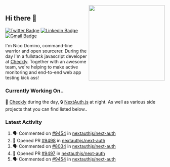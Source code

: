 <img align="right" src="https://user-images.githubusercontent.com/7415984/172472491-91b16eac-fa22-4ecf-92df-d687139fd1f9.gif" width="240" />

## Hi there 👋

[![Twitter Badge](https://img.shields.io/badge/-@ndom91-1ca0f1?style=flat-square&labelColor=1ca0f1&logo=twitter&logoColor=white&link=https://twitter.com/ndom91)](https://twitter.com/ndom91) [![Linkedin Badge](https://img.shields.io/badge/-ndom91-blue?style=flat-square&logo=Linkedin&logoColor=white&link=https://www.linkedin.com/in/ndom91/)](https://www.linkedin.com/in/ndom91/) [![Gmail Badge](https://img.shields.io/badge/-yo@ndo.dev-c14438?style=flat-square&logo=mail.ru&logoColor=white&link=mailto:yo@ndo.dev)](mailto:yo@ndo.dev)

I'm Nico Domino, command-line warrior and open sourcerer. During the day I'm a fullstack javascript developer at [Checkly](https://checklyhq.com). Together with an awesome team, we're helping to make active monitoring and end-to-end web app testing kick ass!

### Currently Working On..

🦝 [Checkly](https://checklyhq.com) during the day, 🔒 [NextAuth.js](https://github.com/nextauthjs/next-auth) at night. As well as various side projects that you can find listed below..

<!--START_SECTION_PROFILE_VIEWS:readme-info-->
<!--END_SECTION_PROFILE_VIEWS:readme-info-->

<!--START_SECTION_DAILY_COMMIT:readme-info-->
<!--END_SECTION_DAILY_COMMIT:readme-info-->

<!--START_SECTION_WEEKLY_COMMIT:readme-info-->
<!--END_SECTION_WEEKLY_COMMIT:readme-info-->

### Latest Activity

<!--START_SECTION:activity-->
1. 🗣 Commented on [#9454](https://github.com/nextauthjs/next-auth/issues/9454#issuecomment-1872242841) in [nextauthjs/next-auth](https://github.com/nextauthjs/next-auth)
2. 💪 Opened PR [#9498](https://github.com/nextauthjs/next-auth/pull/9498) in [nextauthjs/next-auth](https://github.com/nextauthjs/next-auth)
3. 🗣 Commented on [#8034](https://github.com/nextauthjs/next-auth/issues/8034#issuecomment-1872234038) in [nextauthjs/next-auth](https://github.com/nextauthjs/next-auth)
4. 💪 Opened PR [#9497](https://github.com/nextauthjs/next-auth/pull/9497) in [nextauthjs/next-auth](https://github.com/nextauthjs/next-auth)
5. 🗣 Commented on [#9454](https://github.com/nextauthjs/next-auth/issues/9454#issuecomment-1872216866) in [nextauthjs/next-auth](https://github.com/nextauthjs/next-auth)
<!--END_SECTION:activity-->
